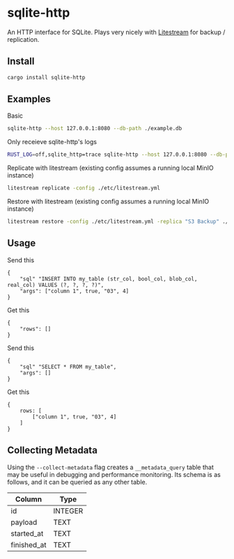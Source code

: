 # sqlite-http

An HTTP interface for SQLite. Plays very nicely with [Litestream](https://litestream.io/) for backup / replication.

## Install

```sh
cargo install sqlite-http
```

## Examples

Basic

```sh
sqlite-http --host 127.0.0.1:8080 --db-path ./example.db
```

Only receieve sqlite-http's logs

```sh
RUST_LOG=off,sqlite_http=trace sqlite-http --host 127.0.0.1:8080 --db-path ./example.db
```

Replicate with litestream (existing config assumes a running local MinIO instance)

```sh
litestream replicate -config ./etc/litestream.yml
```

Restore with litestream (existing config assumes a running local MinIO instance)

```sh
litestream restore -config ./etc/litestream.yml -replica "S3 Backup" ./example.db
```

## Usage

Send this

```
{
    "sql" "INSERT INTO my_table (str_col, bool_col, blob_col, real_col) VALUES (?, ?, ?, ?)",
    "args": ["column 1", true, "03", 4]
}
```

Get this

```
{
    "rows": []
}
```

Send this

```
{
    "sql" "SELECT * FROM my_table",
    "args": []
}
```

Get this

```
{
    rows: [
        ["column 1", true, "03", 4]
    ]
}
```

## Collecting Metadata

Using the `--collect-metadata` flag creates a `__metadata_query` table that may be useful in debugging and performance monitoring. Its schema is as follows, and it can be queried as any other table.

| Column      | Type    |
| ----------- | ------- |
| id          | INTEGER |
| payload     | TEXT    |
| started_at  | TEXT    |
| finished_at | TEXT    |
